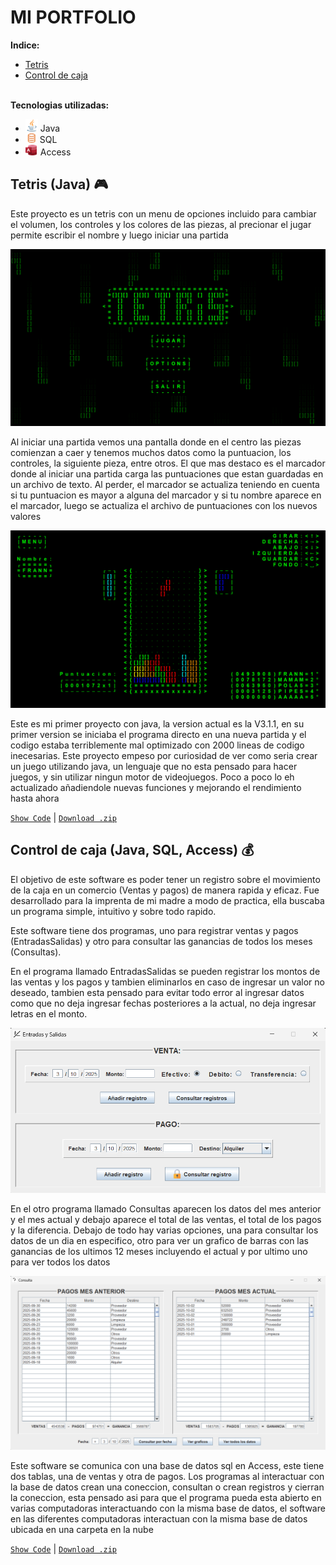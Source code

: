 # MI PORTFOLIO

**Indice:**
- [Tetris](#tetris-java)
- [Control de caja](#control-de-caja-java-sql-access)
<br> <br>

**Tecnologias utilizadas:**
- ![java](Images/java.png) Java  
- ![sql](Images/sql.png) SQL  
- ![access](Images/access.png) Access  

## Tetris (Java) 🎮

Este proyecto es un tetris con un menu de opciones incluido para cambiar el volumen, los controles y los colores de las piezas, al precionar el jugar permite escribir el nombre y luego iniciar una partida

![Menu de inicio del Tetris](Images/ImagenMenu.png)

Al iniciar una partida vemos una pantalla donde en el centro las piezas comienzan a caer y tenemos muchos datos como la puntuacion, los controles, la siguiente pieza, entre otros. El que mas destaco es el marcador donde al iniciar una partida carga las puntuaciones que estan guardadas en un archivo de texto. Al perder, el marcador se actualiza teniendo en cuenta si tu puntuacion es mayor a alguna del marcador y si tu nombre aparece en el marcador, luego se actualiza el archivo de puntuaciones con los nuevos valores

![Partida del tetris](Images/ImagenPartida.png)

Este es mi primer proyecto con java, la version actual es la V3.1.1, en su primer version se iniciaba el programa directo en una nueva partida y el codigo estaba terriblemente mal optimizado con 2000 lineas de codigo inecesarias. Este proyecto empeso por curiosidad de ver como seria crear un juego utilizando java, un lenguaje que no esta pensado para hacer juegos, y sin utilizar ningun motor de videojuegos. Poco a poco lo eh actualizado añadiendole nuevas funciones y mejorando el rendimiento hasta ahora

[`Show Code`](Tetris/src) | [`Download .zip`](Tetris/Tetris.zip)

## Control de caja (Java, SQL, Access) 💰

El objetivo de este software es poder tener un registro sobre el movimiento de la caja en un comercio (Ventas y pagos) de manera rapida y eficaz. Fue desarrollado para la imprenta de mi madre a modo de practica, ella buscaba un programa simple, intuitivo y sobre todo rapido.

Este software tiene dos programas, uno para registrar ventas y pagos (EntradasSalidas) y otro para consultar las ganancias de todos los meses (Consultas).

En el programa llamado EntradasSalidas se pueden registrar los montos de las ventas y los pagos y tambien eliminarlos en caso de ingresar un valor no deseado, tambien esta pensado para evitar todo error al ingresar datos como que no deja ingresar fechas posteriores a la actual, no deja ingresar letras en el monto.

![Entradas y salidas](Images/EntradasSalidas.png)

En el otro programa llamado Consultas aparecen los datos del mes anterior y el mes actual y debajo aparece el total de las ventas, el total de los pagos y la diferencia. Debajo de todo hay varias opciones, una para consultar los datos de un dia en especifico, otro para ver un grafico de barras con las ganancias de los ultimos 12 meses incluyendo el actual y por ultimo uno para ver todos los datos

![Consultas](Images/Consultas.png)

Este software se comunica con una base de datos sql en Access, este tiene dos tablas, una de ventas y otra de pagos. Los programas al interactuar con la base de datos crean una coneccion, consultan o crean registros y cierran la coneccion, esta pensado asi para que el programa pueda esta abierto en varias computadoras interactuando con la misma base de datos, el software en las diferentes computadoras interactuan con la misma base de datos ubicada en una carpeta en la nube

[`Show Code`](ControlDeCaja/src) | [`Download .zip`](ControlDeCaja/ControlCaja.zip)